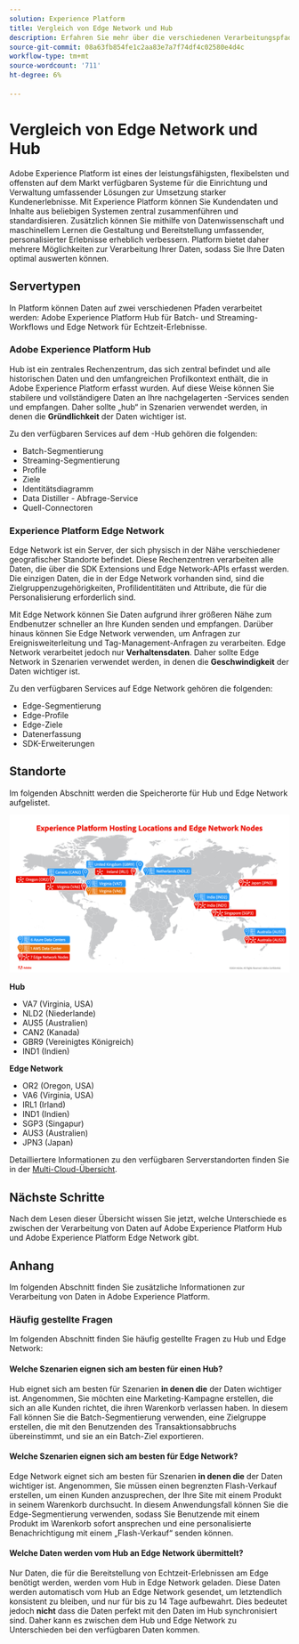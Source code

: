 ```yaml
---
solution: Experience Platform
title: Vergleich von Edge Network und Hub
description: Erfahren Sie mehr über die verschiedenen Verarbeitungspfade, die für die Verwendung in Adobe Experience Platform verfügbar sind.
source-git-commit: 08a63fb854fe1c2aa83e7a7f74df4c02580e4d4c
workflow-type: tm+mt
source-wordcount: '711'
ht-degree: 6%

---
```



# Vergleich von Edge Network und Hub

Adobe Experience Platform ist eines der leistungsfähigsten, flexibelsten und offensten auf dem Markt verfügbaren Systeme für die Einrichtung und Verwaltung umfassender Lösungen zur Umsetzung starker Kundenerlebnisse. Mit Experience Platform können Sie Kundendaten und Inhalte aus beliebigen Systemen zentral zusammenführen und standardisieren. Zusätzlich können Sie mithilfe von Datenwissenschaft und maschinellem Lernen die Gestaltung und Bereitstellung umfassender, personalisierter Erlebnisse erheblich verbessern. Platform bietet daher mehrere Möglichkeiten zur Verarbeitung Ihrer Daten, sodass Sie Ihre Daten optimal auswerten können.

## Servertypen

In Platform können Daten auf zwei verschiedenen Pfaden verarbeitet werden: Adobe Experience Platform Hub für Batch- und Streaming-Workflows und Edge Network für Echtzeit-Erlebnisse.

### Adobe Experience Platform Hub

Hub ist ein zentrales Rechenzentrum, das sich zentral befindet und alle historischen Daten und den umfangreichen Profilkontext enthält, die in Adobe Experience Platform erfasst wurden. Auf diese Weise können Sie stabilere und vollständigere Daten an Ihre nachgelagerten -Services senden und empfangen. Daher sollte „hub“ in Szenarien verwendet werden, in denen die **Gründlichkeit** der Daten wichtiger ist.

Zu den verfügbaren Services auf dem -Hub gehören die folgenden:

- Batch-Segmentierung
- Streaming-Segmentierung 
- Profile
- Ziele
- Identitätsdiagramm
- Data Distiller - Abfrage-Service
- Quell-Connectoren

### Experience Platform Edge Network

Edge Network ist ein Server, der sich physisch in der Nähe verschiedener geografischer Standorte befindet. Diese Rechenzentren verarbeiten alle Daten, die über die SDK Extensions und Edge Network-APIs erfasst werden. Die einzigen Daten, die in der Edge Network vorhanden sind, sind die Zielgruppenzugehörigkeiten, Profilidentitäten und Attribute, die für die Personalisierung erforderlich sind.

Mit Edge Network können Sie Daten aufgrund ihrer größeren Nähe zum Endbenutzer schneller an Ihre Kunden senden und empfangen. Darüber hinaus können Sie Edge Network verwenden, um Anfragen zur Ereignisweiterleitung und Tag-Management-Anfragen zu verarbeiten. Edge Network verarbeitet jedoch nur **Verhaltensdaten**. Daher sollte Edge Network in Szenarien verwendet werden, in denen die **Geschwindigkeit** der Daten wichtiger ist.

Zu den verfügbaren Services auf Edge Network gehören die folgenden:

- Edge-Segmentierung
- Edge-Profile
- Edge-Ziele
- Datenerfassung
- SDK-Erweiterungen

## Standorte

Im folgenden Abschnitt werden die Speicherorte für Hub und Edge Network aufgelistet.

![Ein Diagramm, das die verschiedenen Speicherorte für Hub- und Edge Network-Server auflistet.](./images/servers/platform-server-locations.png)

**Hub**

- VA7 (Virginia, USA)
- NLD2 (Niederlande)
- AUS5 (Australien)
- CAN2 (Kanada)
- GBR9 (Vereinigtes Königreich)
- IND1 (Indien)

**Edge Network**

- OR2 (Oregon, USA)
- VA6 (Virginia, USA)
- IRL1 (Irland)
- IND1 (Indien)
- SGP3 (Singapur)
- AUS3 (Australien)
- JPN3 (Japan)

Detailliertere Informationen zu den verfügbaren Serverstandorten finden Sie in der [Multi-Cloud-Übersicht](./multi-cloud.md#available-cloud-regions).

## Nächste Schritte

Nach dem Lesen dieser Übersicht wissen Sie jetzt, welche Unterschiede es zwischen der Verarbeitung von Daten auf Adobe Experience Platform Hub und Adobe Experience Platform Edge Network gibt.

## Anhang

Im folgenden Abschnitt finden Sie zusätzliche Informationen zur Verarbeitung von Daten in Adobe Experience Platform.

### Häufig gestellte Fragen

Im folgenden Abschnitt finden Sie häufig gestellte Fragen zu Hub und Edge Network:

#### Welche Szenarien eignen sich am besten für einen Hub?

Hub eignet sich am besten für Szenarien **in denen die** der Daten wichtiger ist. Angenommen, Sie möchten eine Marketing-Kampagne erstellen, die sich an alle Kunden richtet, die ihren Warenkorb verlassen haben. In diesem Fall können Sie die Batch-Segmentierung verwenden, eine Zielgruppe erstellen, die mit den Benutzenden des Transaktionsabbruchs übereinstimmt, und sie an ein Batch-Ziel exportieren.

#### Welche Szenarien eignen sich am besten für Edge Network?

Edge Network eignet sich am besten für Szenarien **in denen die** der Daten wichtiger ist. Angenommen, Sie müssen einen begrenzten Flash-Verkauf erstellen, um einen Kunden anzusprechen, der Ihre Site mit einem Produkt in seinem Warenkorb durchsucht. In diesem Anwendungsfall können Sie die Edge-Segmentierung verwenden, sodass Sie Benutzende mit einem Produkt im Warenkorb sofort ansprechen und eine personalisierte Benachrichtigung mit einem „Flash-Verkauf“ senden können.

#### Welche Daten werden vom Hub an Edge Network übermittelt?

Nur Daten, die für die Bereitstellung von Echtzeit-Erlebnissen am Edge benötigt werden, werden vom Hub in Edge Network geladen. Diese Daten werden automatisch vom Hub an Edge Network gesendet, um letztendlich konsistent zu bleiben, und nur für bis zu 14 Tage aufbewahrt. Dies bedeutet jedoch **nicht** dass die Daten perfekt mit den Daten im Hub synchronisiert sind. Daher kann es zwischen dem Hub und Edge Network zu Unterschieden bei den verfügbaren Daten kommen.
